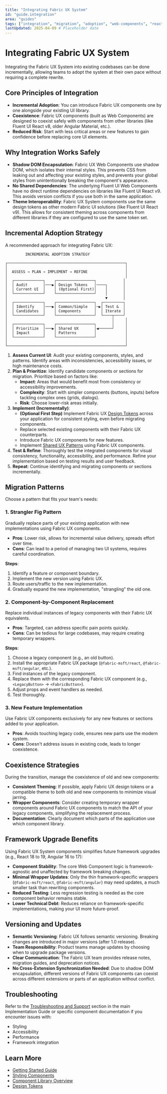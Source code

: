 ```yaml
---
title: "Integrating Fabric UX System"
id: "guide.integration"
area: "guides"
tags: ["integration", "migration", "adoption", "web-components", "react", "angular", "fabric-ux"]
lastUpdated: 2025-04-09 # Placeholder date
---
```


# Integrating Fabric UX System

Integrating the Fabric UX System into existing codebases can be done incrementally, allowing teams to adopt the system at their own pace without requiring a complete rewrite.

## Core Principles of Integration

- **Incremental Adoption**: You can introduce Fabric UX components one by one alongside your existing UI library.
- **Coexistence**: Fabric UX components (built as Web Components) are designed to coexist safely with components from other libraries (like Fluent UI React v8, older Angular Material, etc.).
- **Reduced Risk**: Start with less critical areas or new features to gain confidence before replacing core UI elements.

## Why Integration Works Safely

- **Shadow DOM Encapsulation**: Fabric UX Web Components use shadow DOM, which isolates their internal styles. This prevents CSS from leaking out and affecting your existing styles, and prevents your global styles from unintentionally breaking the component's appearance.
- **No Shared Dependencies**: The underlying Fluent UI Web Components have no direct runtime dependencies on libraries like Fluent UI React v9. This avoids version conflicts if you use both in the same application.
- **Theme Interoperability**: Fabric UX System components use the same design tokens as other modern Fabric UI solutions (like Fluent UI React v9). This allows for consistent theming across components from different libraries if they are configured to use the same token set.

## Incremental Adoption Strategy

A recommended approach for integrating Fabric UX:

```
         INCREMENTAL ADOPTION STRATEGY
         
┌─────────────────────────────────────────────────────┐
│                                                     │
│  ASSESS → PLAN → IMPLEMENT → REFINE                 │
│                                                     │
│  ┌─────────────┐    ┌─────────────────┐            │
│  │ Audit       │───▶│ Design Tokens   │────┐       │
│  │ Current UI  │    │ (Optional First)│    │       │
│  └─────────────┘    └─────────────────┘    │       │
│                                            ▼       │
│  ┌─────────────┐    ┌─────────────────┐  ┌─────────┐
│  │ Identify    │───▶│ Common/Simple   │─▶│ Test &  │
│  │ Candidates  │    │ Components      │  │ Iterate │
│  └─────────────┘    └─────────────────┘  └────┬────┘
│                                               │     │
│  ┌─────────────┐    ┌─────────────────┐       │     │
│  │ Prioritize  │───▶│ Shared UX       │◀──────┘     │
│  │ Impact      │    │ Patterns        │             │
│  └─────────────┘    └─────────────────┘             │
│                                                     │
└─────────────────────────────────────────────────────┘
```

1.  **Assess Current UI**: Audit your existing components, styles, and patterns. Identify areas with inconsistencies, accessibility issues, or high maintenance costs.
2.  **Plan & Prioritize**: Identify candidate components or sections for migration. Prioritize based on factors like:
    -   **Impact**: Areas that would benefit most from consistency or accessibility improvements.
    -   **Complexity**: Start with simpler components (buttons, inputs) before tackling complex ones (grids, dialogs).
    -   **Risk**: Choose lower-risk areas initially.
3.  **Implement (Incrementally)**:
    -   **(Optional First Step)** Implement Fabric UX [Design Tokens](/concepts/design-tokens) across your application for consistent styling, even before migrating components.
    -   Replace selected existing components with their Fabric UX counterparts.
    -   Introduce Fabric UX components for new features.
    -   Implement [Shared UX Patterns](/guides/patterns/overview) using Fabric UX components.
4.  **Test & Refine**: Thoroughly test the integrated components for visual consistency, functionality, accessibility, and performance. Refine your implementation based on testing results and user feedback.
5.  **Repeat**: Continue identifying and migrating components or sections incrementally.

## Migration Patterns

Choose a pattern that fits your team's needs:

### 1. Strangler Fig Pattern

Gradually replace parts of your existing application with new implementations using Fabric UX components.

- **Pros**: Lower risk, allows for incremental value delivery, spreads effort over time.
- **Cons**: Can lead to a period of managing two UI systems, requires careful coordination.

**Steps**:
1.  Identify a feature or component boundary.
2.  Implement the new version using Fabric UX.
3.  Route users/traffic to the new implementation.
4.  Gradually expand the new implementation, "strangling" the old one.

### 2. Component-by-Component Replacement

Replace individual instances of legacy components with their Fabric UX equivalents.

- **Pros**: Targeted, can address specific pain points quickly.
- **Cons**: Can be tedious for large codebases, may require creating temporary wrappers.

**Steps**:
1.  Choose a legacy component (e.g., an old button).
2.  Install the appropriate Fabric UX package (`@fabric-msft/react`, `@fabric-msft/angular`, etc.).
3.  Find instances of the legacy component.
4.  Replace them with the corresponding Fabric UX component (e.g., `<LegacyButton>` -> `<FabricButton>`).
5.  Adjust props and event handlers as needed.
6.  Test thoroughly.

### 3. New Feature Implementation

Use Fabric UX components exclusively for any new features or sections added to your application.

- **Pros**: Avoids touching legacy code, ensures new parts use the modern system.
- **Cons**: Doesn't address issues in existing code, leads to longer coexistence.

## Coexistence Strategies

During the transition, manage the coexistence of old and new components:

- **Consistent Theming**: If possible, apply Fabric UX design tokens or a compatible theme to both old and new components to minimize visual jarring.
- **Wrapper Components**: Consider creating temporary wrapper components around Fabric UX components to match the API of your legacy components, simplifying the replacement process.
- **Documentation**: Clearly document which parts of the application use which component library.

## Framework Upgrade Benefits

Using Fabric UX System components simplifies future framework upgrades (e.g., React 18 to 19, Angular 16 to 17):

- **Component Stability**: The core Web Component logic is framework-agnostic and unaffected by framework breaking changes.
- **Minimal Wrapper Updates**: Only the thin framework-specific wrappers (`@fabric-msft/react`, `@fabric-msft/angular`) may need updates, a much smaller task than rewriting components.
- **Reduced Testing**: Less regression testing is needed as the core component behavior remains stable.
- **Lower Technical Debt**: Reduces reliance on framework-specific implementations, making your UI more future-proof.

## Versioning and Updates

- **Semantic Versioning**: Fabric UX follows semantic versioning. Breaking changes are introduced in major versions (after 1.0 release).
- **Team Responsibility**: Product teams manage updates by choosing when to upgrade package versions.
- **Clear Communication**: The Fabric UX team provides release notes, migration guides, and deprecation notices.
- **No Cross-Extension Synchronization Needed**: Due to shadow DOM encapsulation, different versions of Fabric UX components can coexist across different extensions or parts of an application without conflict.

## Troubleshooting

Refer to the [Troubleshooting and Support](/guides/troubleshooting) section in the main Implementation Guide or specific component documentation if you encounter issues with:

- Styling
- Accessibility
- Performance
- Framework integration

## Learn More

- [Getting Started Guide](/guides/getting-started)
- [Styling Components](/guides/styling-components)
- [Component Library Overview](/components/overview)
- [Design Tokens](/concepts/design-tokens)
